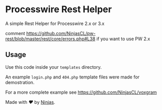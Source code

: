 # Processwire Rest Helper
A simple Rest Helper for Processwire 2.x or 3.x

comment https://github.com/NinjasCL/pw-rest/blob/master/rest/core/errors.php#L38
if you want to use PW 2.x

## Usage
Use this code inside your `templates` directory.

An example `login.php` and `404.php` template files
were made for demostration.


For a more complete example see
https://github.com/NinjasCL/voxgram

Made with <i class="fa fa-heart">&#9829;</i> by <a href="http://ninjas.cl" target="_blank">Ninjas</a>.

